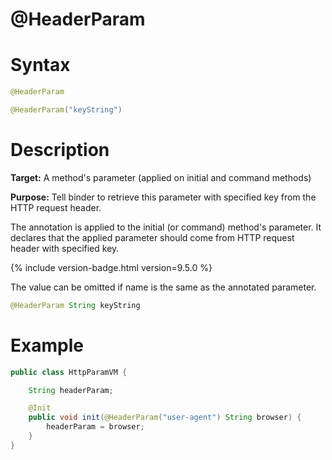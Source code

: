 # @HeaderParam

Syntax
======

```java
@HeaderParam

@HeaderParam("keyString")
```

Description
===========

**Target:** A method's parameter (applied on initial and command methods)

**Purpose:** Tell binder to retrieve this parameter with specified key from the HTTP request header.

The annotation is applied to the initial (or command) method's parameter. It declares that the applied parameter should come from HTTP request header with specified key.

{% include version-badge.html version=9.5.0 %}

The value can be omitted if name is the same as the annotated parameter.
```java
@HeaderParam String keyString
```

Example
=======

```java
public class HttpParamVM {

    String headerParam;

    @Init
    public void init(@HeaderParam("user-agent") String browser) {
        headerParam = browser;
    }
}
```
